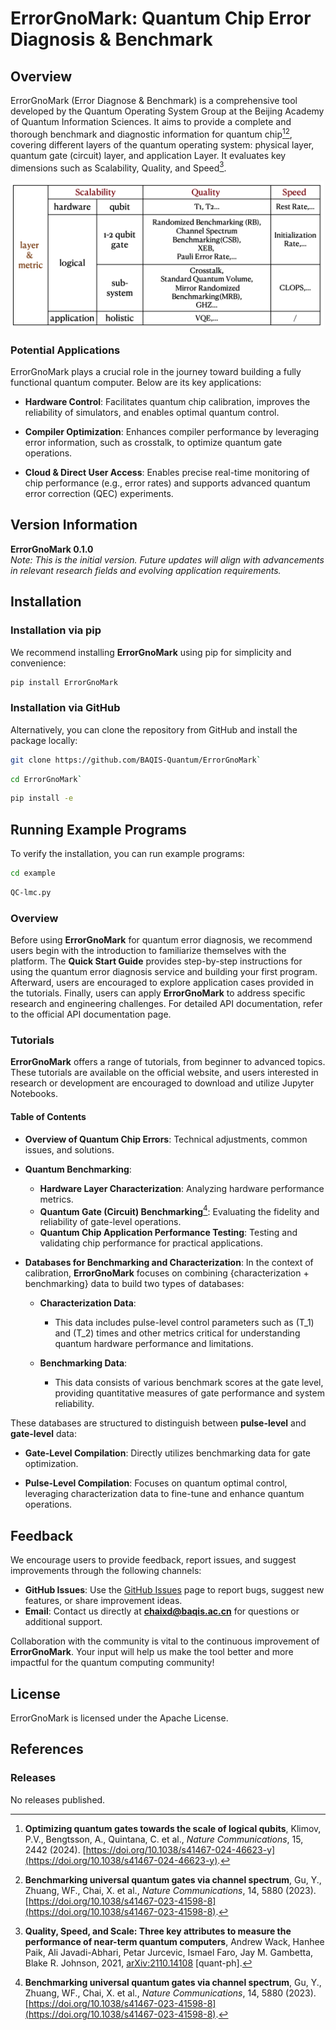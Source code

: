 # ErrorGnoMark: Quantum Chip Error Diagnosis & Benchmark

## Overview

ErrorGnoMark (Error Diagnose & Benchmark) is a comprehensive tool developed by the Quantum Operating System Group at the Beijing Academy of Quantum Information Sciences. It aims to provide a complete and thorough benchmark and diagnostic information for quantum chip[^2][^3], covering different layers of the quantum operating system: physical layer, quantum gate (circuit) layer, and application Layer. It evaluates key dimensions such as Scalability, Quality, and Speed[^1]. 

<p align="center">
  <img src="errorgnomark/egm.jpg" alt="ErrorGnoMark Illustration" width="500px">
</p>

### Potential Applications

ErrorGnoMark plays a crucial role in the journey toward building a fully functional quantum computer. Below are its key applications:

- **Hardware Control**: Facilitates quantum chip calibration, improves the reliability of simulators, and enables optimal quantum control.

- **Compiler Optimization**: Enhances compiler performance by leveraging error information, such as crosstalk, to optimize quantum gate operations.

- **Cloud & Direct User Access**: Enables precise real-time monitoring of chip performance (e.g., error rates) and supports advanced quantum error correction (QEC) experiments.


## Version Information

**ErrorGnoMark 0.1.0**  
*Note: This is the initial version. Future updates will align with advancements in relevant research fields and evolving application requirements.*

## Installation

### Installation via pip

We recommend installing **ErrorGnoMark** using pip for simplicity and convenience:

```bash
pip install ErrorGnoMark
```

### Installation via GitHub
Alternatively, you can clone the repository from GitHub and install the package locally:

```bash
git clone https://github.com/BAQIS-Quantum/ErrorGnoMark`
```

```bash
cd ErrorGnoMark`
```

```bash
pip install -e
```


## Running Example Programs

To verify the installation, you can run example programs:

```bash
cd example
```

```bash
QC-lmc.py
```

### Overview

Before using **ErrorGnoMark** for quantum error diagnosis, we recommend users begin with the introduction to familiarize themselves with the platform. The **Quick Start Guide** provides step-by-step instructions for using the quantum error diagnosis service and building your first program. Afterward, users are encouraged to explore application cases provided in the tutorials. Finally, users can apply **ErrorGnoMark** to address specific research and engineering challenges. For detailed API documentation, refer to the official API documentation page.

### Tutorials

**ErrorGnoMark** offers a range of tutorials, from beginner to advanced topics. These tutorials are available on the official website, and users interested in research or development are encouraged to download and utilize Jupyter Notebooks.

#### **Table of Contents**
- **Overview of Quantum Chip Errors**: Technical adjustments, common issues, and solutions.
- **Quantum Benchmarking**:
  - **Hardware Layer Characterization**: Analyzing hardware performance metrics.
  - **Quantum Gate (Circuit) Benchmarking**[^3]: Evaluating the fidelity and reliability of gate-level operations.
  - **Quantum Chip Application Performance Testing**: Testing and validating chip performance for practical applications.

- **Databases for Benchmarking and Characterization**:
  In the context of calibration, **ErrorGnoMark** focuses on combining {characterization + benchmarking} data to build two types of databases:
  
  - **Characterization Data**: 
    - This data includes pulse-level control parameters such as \(T_1\) and \(T_2\) times and other metrics critical for understanding quantum hardware performance and limitations.
  
  - **Benchmarking Data**: 
    - This data consists of various benchmark scores at the gate level, providing quantitative measures of gate performance and system reliability.

These databases are structured to distinguish between **pulse-level** and **gate-level** data:
- **Gate-Level Compilation**: Directly utilizes benchmarking data for gate optimization.

- **Pulse-Level Compilation**: Focuses on quantum optimal control, leveraging characterization data to fine-tune and enhance quantum operations.



## Feedback

We encourage users to provide feedback, report issues, and suggest improvements through the following channels:

- **GitHub Issues**: Use the [GitHub Issues](https://github.com/BAQIS-Quantum/ErrorGnoMark/issues) page to report bugs, suggest new features, or share improvement ideas.
- **Email**: Contact us directly at **chaixd@baqis.ac.cn** for questions or additional support.

Collaboration with the community is vital to the continuous improvement of **ErrorGnoMark**. Your input will help us make the tool better and more impactful for the quantum computing community!



## License

ErrorGnoMark is licensed under the Apache License.

## References

[^1]: **Quality, Speed, and Scale: Three key attributes to measure the performance of near-term quantum computers**, Andrew Wack, Hanhee Paik, Ali Javadi-Abhari, Petar Jurcevic, Ismael Faro, Jay M. Gambetta, Blake R. Johnson, 2021, [arXiv:2110.14108](https://arxiv.org/abs/2110.14108) [quant-ph].

[^2]: **Optimizing quantum gates towards the scale of logical qubits**, Klimov, P.V., Bengtsson, A., Quintana, C. et al., *Nature Communications*, 15, 2442 (2024). [https://doi.org/10.1038/s41467-024-46623-y](https://doi.org/10.1038/s41467-024-46623-y).

[^3]: **Benchmarking universal quantum gates via channel spectrum**, Gu, Y., Zhuang, WF., Chai, X. et al., *Nature Communications*, 14, 5880 (2023). [https://doi.org/10.1038/s41467-023-41598-8](https://doi.org/10.1038/s41467-023-41598-8).



### Releases

No releases published.

